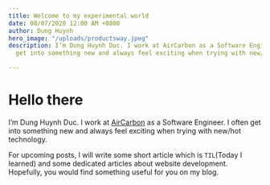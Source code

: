 ```yaml
---
title: Welcome to my experimental world
date: 08/07/2020 12:00 AM +0800
author: Dung Huynh
hero_image: "/uploads/productsway.jpeg"
description: I’m Dung Huynh Duc. I work at AirCarbon as a Software Engineer. I often
  get into something new and always feel exciting when trying with new/hot technology.

---
```

# Hello there

I’m Dung Huynh Duc. I work at [AirCarbon](https://aircarbon.co/) as a Software Engineer. I often get into something new and always feel exciting when trying with new/hot technology.

For upcoming posts, I will write some short article which is `TIL`(Today I learned) and some dedicated articles about website development. Hopefully, you would find something useful for you on my blog.